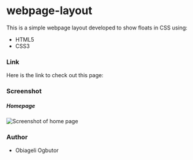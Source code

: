 # webpage-layout

This is a simple webpage layout developed to show floats in CSS using:
* HTML5
* CSS3


### Link
Here is the link to check out this page: 

### Screenshot
##### Homepage
![Screenshot of home page]()

### Author
* Obiageli Ogbutor